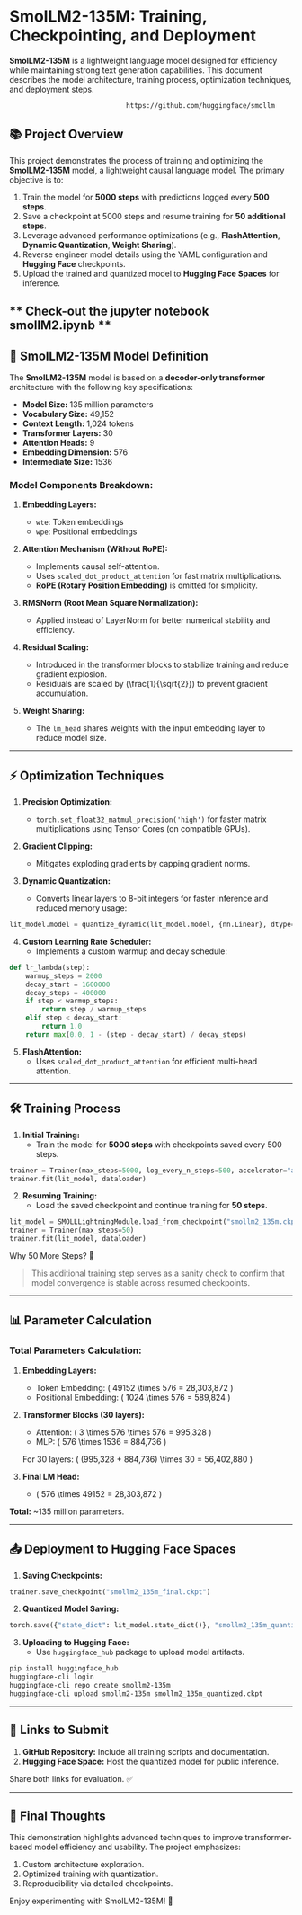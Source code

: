 # SmolLM2-135M: Training, Checkpointing, and Deployment

**SmolLM2-135M** is a lightweight language model designed for efficiency while maintaining strong text generation capabilities. This document describes the model architecture, training process, optimization techniques, and deployment steps.

                                 https://github.com/huggingface/smollm

## 📚 Project Overview

This project demonstrates the process of training and optimizing the **SmolLM2-135M** model, a lightweight causal language model. The primary objective is to:

1. Train the model for **5000 steps** with predictions logged every **500 steps**.
2. Save a checkpoint at 5000 steps and resume training for **50 additional steps**.
3. Leverage advanced performance optimizations (e.g., **FlashAttention**, **Dynamic Quantization**, **Weight Sharing**).
4. Reverse engineer model details using the YAML configuration and **Hugging Face** checkpoints.
5. Upload the trained and quantized model to **Hugging Face Spaces** for inference.

** Check-out the jupyter notebook smollM2.ipynb **
---

## 🧠 SmolLM2-135M Model Definition

The **SmolLM2-135M** model is based on a **decoder-only transformer** architecture with the following key specifications:

- **Model Size:** 135 million parameters
- **Vocabulary Size:** 49,152
- **Context Length:** 1,024 tokens
- **Transformer Layers:** 30
- **Attention Heads:** 9
- **Embedding Dimension:** 576
- **Intermediate Size:** 1536

### Model Components Breakdown:

1. **Embedding Layers:**
   - `wte`: Token embeddings
   - `wpe`: Positional embeddings

2. **Attention Mechanism (Without RoPE):**
   - Implements causal self-attention.
   - Uses `scaled_dot_product_attention` for fast matrix multiplications.
   - **RoPE (Rotary Position Embedding)** is omitted for simplicity.

3. **RMSNorm (Root Mean Square Normalization):**
   - Applied instead of LayerNorm for better numerical stability and efficiency.

4. **Residual Scaling:**
   - Introduced in the transformer blocks to stabilize training and reduce gradient explosion.
   - Residuals are scaled by \(\frac{1}{\sqrt{2}}\) to prevent gradient accumulation.

5. **Weight Sharing:**
   - The `lm_head` shares weights with the input embedding layer to reduce model size.

---

## ⚡️ Optimization Techniques

1. **Precision Optimization:**
   - `torch.set_float32_matmul_precision('high')` for faster matrix multiplications using Tensor Cores (on compatible GPUs).

2. **Gradient Clipping:**
   - Mitigates exploding gradients by capping gradient norms.

3. **Dynamic Quantization:**
   - Converts linear layers to 8-bit integers for faster inference and reduced memory usage:

```python
lit_model.model = quantize_dynamic(lit_model.model, {nn.Linear}, dtype=torch.qint8)
```

4. **Custom Learning Rate Scheduler:**
   - Implements a custom warmup and decay schedule:

```python
def lr_lambda(step):
    warmup_steps = 2000
    decay_start = 1600000
    decay_steps = 400000
    if step < warmup_steps:
        return step / warmup_steps
    elif step < decay_start:
        return 1.0
    return max(0.0, 1 - (step - decay_start) / decay_steps)
```

5. **FlashAttention:**
   - Uses `scaled_dot_product_attention` for efficient multi-head attention.

---

## 🛠️ Training Process

1. **Initial Training:**
   - Train the model for **5000 steps** with checkpoints saved every 500 steps.

```python
trainer = Trainer(max_steps=5000, log_every_n_steps=500, accelerator="auto", devices=1)
trainer.fit(lit_model, dataloader)
```

2. **Resuming Training:**
   - Load the saved checkpoint and continue training for **50 steps**.

```python
lit_model = SMOLLLightningModule.load_from_checkpoint("smollm2_135m.ckpt")
trainer = Trainer(max_steps=50)
trainer.fit(lit_model, dataloader)
```

Why 50 More Steps? 🤔
> This additional training step serves as a sanity check to confirm that model convergence is stable across resumed checkpoints.

---

## 📊 Parameter Calculation

### Total Parameters Calculation:

1. **Embedding Layers:**
   - Token Embedding: \( 49152 \times 576 = 28,303,872 \)
   - Positional Embedding: \( 1024 \times 576 = 589,824 \)

2. **Transformer Blocks (30 layers):**
   - Attention: \( 3 \times 576 \times 576 = 995,328 \)
   - MLP: \( 576 \times 1536 = 884,736 \)

   For 30 layers: \( (995,328 + 884,736) \times 30 = 56,402,880 \)

3. **Final LM Head:**
   - \( 576 \times 49152 = 28,303,872 \)

**Total:** ~135 million parameters.

---

## 📤 Deployment to Hugging Face Spaces

1. **Saving Checkpoints:**

```python
trainer.save_checkpoint("smollm2_135m_final.ckpt")
```

2. **Quantized Model Saving:**

```python
torch.save({"state_dict": lit_model.state_dict()}, "smollm2_135m_quantized.ckpt")
```

3. **Uploading to Hugging Face:**
   - Use `huggingface_hub` package to upload model artifacts.

```bash
pip install huggingface_hub
huggingface-cli login
huggingface-cli repo create smollm2-135m
huggingface-cli upload smollm2-135m smollm2_135m_quantized.ckpt
```

---

## 📎 Links to Submit

1. **GitHub Repository:** Include all training scripts and documentation.
2. **Hugging Face Space:** Host the quantized model for public inference.

Share both links for evaluation. ✅

---

## 🎉 Final Thoughts

This demonstration highlights advanced techniques to improve transformer-based model efficiency and usability. The project emphasizes:

1. Custom architecture exploration.
2. Optimized training with quantization.
3. Reproducibility via detailed checkpoints.

Enjoy experimenting with SmolLM2-135M! 🚀

